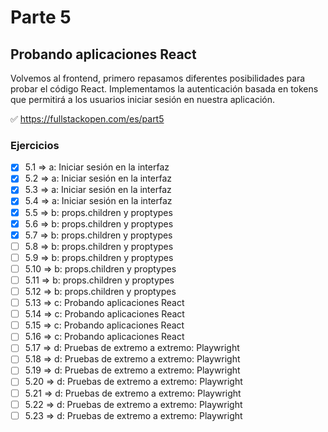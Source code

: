 # Parte 5

## Probando aplicaciones React

Volvemos al frontend, primero repasamos diferentes posibilidades para probar el código React. Implementamos la autenticación basada en tokens que permitirá a los usuarios iniciar sesión en nuestra aplicación.

✅ https://fullstackopen.com/es/part5

### Ejercicios

- [x] 5.1 => a: Iniciar sesión en la interfaz
- [x] 5.2 => a: Iniciar sesión en la interfaz
- [x] 5.3 => a: Iniciar sesión en la interfaz
- [x] 5.4 => a: Iniciar sesión en la interfaz
- [x] 5.5 => b: props.children y proptypes
- [x] 5.6 => b: props.children y proptypes
- [x] 5.7 => b: props.children y proptypes
- [ ] 5.8 => b: props.children y proptypes
- [ ] 5.9 => b: props.children y proptypes
- [ ] 5.10 => b: props.children y proptypes
- [ ] 5.11 => b: props.children y proptypes
- [ ] 5.12 => b: props.children y proptypes
- [ ] 5.13 => c: Probando aplicaciones React
- [ ] 5.14 => c: Probando aplicaciones React
- [ ] 5.15 => c: Probando aplicaciones React
- [ ] 5.16 => c: Probando aplicaciones React
- [ ] 5.17 => d: Pruebas de extremo a extremo: Playwright
- [ ] 5.18 => d: Pruebas de extremo a extremo: Playwright
- [ ] 5.19 => d: Pruebas de extremo a extremo: Playwright
- [ ] 5.20 => d: Pruebas de extremo a extremo: Playwright
- [ ] 5.21 => d: Pruebas de extremo a extremo: Playwright
- [ ] 5.22 => d: Pruebas de extremo a extremo: Playwright
- [ ] 5.23 => d: Pruebas de extremo a extremo: Playwright
